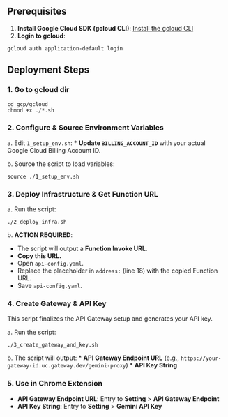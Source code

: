## Prerequisites

1.  **Install Google Cloud SDK (gcloud CLI)**: [Install the gcloud CLI](https://cloud.google.com/sdk/docs/install#deb)
2.  **Login to gcloud**: 
```
gcloud auth application-default login
```

## Deployment Steps

### 1. Go to gcloud dir
```
cd gcp/gcloud
chmod +x ./*.sh
```

### 2. Configure & Source Environment Variables

a.  Edit `1_setup_env.sh`:
    *   **Update `BILLING_ACCOUNT_ID`** with your actual Google Cloud Billing Account ID.

b.  Source the script to load variables:
```
source ./1_setup_env.sh
```

### 3. Deploy Infrastructure & Get Function URL
a.  Run the script:
```
./2_deploy_infra.sh
```

b.  **ACTION REQUIRED**:

*   The script will output a **Function Invoke URL**.
*   **Copy this URL.**
*   Open `api-config.yaml`.
*   Replace the placeholder in `address:` (line 18) with the copied Function URL.
*   Save `api-config.yaml`.


### 4. Create Gateway & API Key

This script finalizes the API Gateway setup and generates your API key.

a.  Run the script:
```
./3_create_gateway_and_key.sh
```
    
b.  The script will output:
    *   **API Gateway Endpoint URL** (e.g., `https://your-gateway-id.uc.gateway.dev/gemini-proxy`)
    *   **API Key String**

### 5. Use in Chrome Extension

*   **API Gateway Endpoint URL**: Entry to **Setting** > **API Gateway Endpoint**
*    **API Key String**: Entry to **Setting** > **Gemini API Key** 